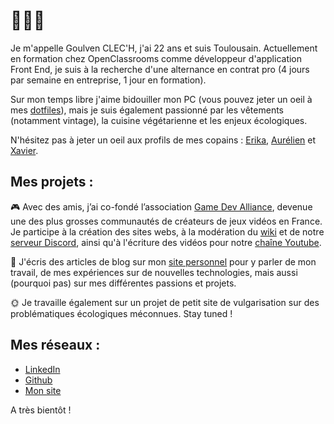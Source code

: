# 👋👋👋

Je m'appelle Goulven CLEC'H, j'ai 22 ans et suis Toulousain. Actuellement en formation chez OpenClassrooms comme développeur d'application Front End, je suis à la recherche d'une alternance en contrat pro (4 jours par semaine en entreprise, 1 jour en formation).

Sur mon temps libre j'aime bidouiller mon PC (vous pouvez jeter un oeil à mes [dotfiles](https://github.com/GoulvenC/dotfiles)), mais je suis également passionné par les vêtements (notamment vintage), la cuisine végétarienne et les enjeux écologiques.

N'hésitez pas à jeter un oeil aux profils de mes copains : [Erika](https://github.com/Princesseuh), [Aurélien](https://github.com/aureliendossantos) et [Xavier](https://github.com/xvw).

## Mes projets : 

🎮 Avec des amis, j’ai co-fondé l’association [Game Dev Alliance](https://gamedevalliance.fr/), devenue une des plus grosses communautés de créateurs de jeux vidéos en France. Je participe à la création des sites webs, à la modération du [wiki](https://wiki.gamedevalliance.fr/) et de notre [serveur Discord](https://discord.gg/RrBppaj), ainsi qu'à l'écriture des vidéos pour notre [chaîne Youtube](https://www.youtube.com/user/FoxFiesta40).

📝 J'écris des articles de blog sur mon [site personnel](https://goulven-clech.dev/) pour y parler de mon travail, de mes expériences sur de nouvelles technologies, mais aussi (pourquoi pas) sur mes différentes passions et projets.

🌞 Je travaille également sur un projet de petit site de vulgarisation sur des problématiques écologiques méconnues. Stay tuned !

## Mes réseaux :

* [LinkedIn](https://www.linkedin.com/in/goulvenc/)
* [Github](https://github.com/GoulvenC)
* [Mon site](https://goulven-clech.dev/)

A très bientôt !
